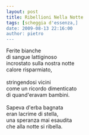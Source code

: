 ```yaml
---
layout: post
title: Ribellioni Nella Notte
tags: [scheggia d'essenza,]
date: 2009-08-13 22:16:00
author: pietro
---
```

Ferite bianche<br/>di sangue lattiginoso<br/>incrostato sulla nostra notte<br/>calore risparmiato,<br/><br/>stringendosi vicini<br/>come un ricordo dimenticato<br/>di quand'eravam bambini.<br/><br/>Sapeva d'erba bagnata<br/>eran lacrime di stella,<br/>una speranza mai esaudita<br/>che alla notte si ribella.
